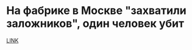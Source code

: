 # На фабрике в Москве "захватили заложников", один человек убит



[LINK](https://varlamov.ru/2723321.html)